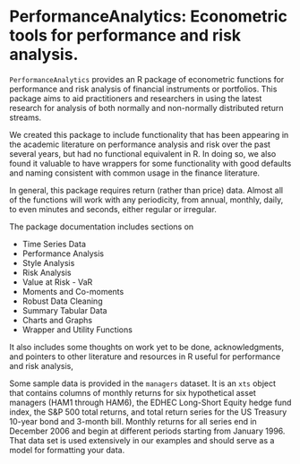# PerformanceAnalytics: Econometric tools for performance and risk analysis.
`PerformanceAnalytics` provides an R package of econometric functions
for performance and risk analysis of financial instruments or portfolios.
This package aims to aid practitioners and researchers in using the latest research for
analysis of both normally and non-normally distributed return streams.

We created this package to include functionality that has been appearing in the academic literature
on performance analysis and risk over the past several years, but had no functional equivalent in R.
In doing so, we also found it valuable to have wrappers for some functionality
with good defaults and naming consistent with common usage in the finance literature.  

In general, this package requires return (rather than price) data.
Almost all of the functions will work with any periodicity,
from annual, monthly, daily, to even minutes and seconds, either regular or irregular.

The package documentation includes sections on

* Time Series Data
* Performance Analysis
* Style Analysis
* Risk Analysis
* Value at Risk - VaR
* Moments and Co-moments
* Robust Data Cleaning
* Summary Tabular Data
* Charts and Graphs
* Wrapper and Utility Functions

It also includes some thoughts on work yet to be done,
acknowledgments,
and pointers to other literature and resources in R useful for performance and risk analysis,

Some sample data is provided in the `managers` dataset.
It is an `xts` object that contains columns of monthly returns for six hypothetical asset managers (HAM1 through HAM6),
the EDHEC Long-Short Equity hedge fund index, the S&P 500 total returns,
and total return series for the US Treasury 10-year bond and 3-month bill.
Monthly returns for all series end in December 2006 and begin at different periods starting from January 1996.
That data set is used extensively in our examples and should serve as a model for formatting your data.
